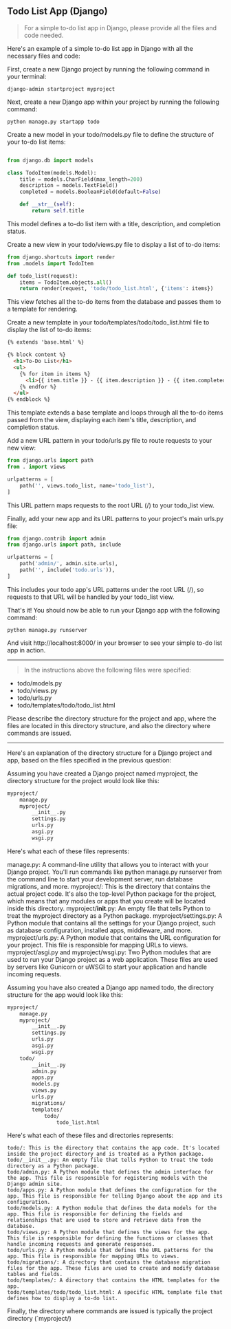 ## Todo List App (Django) 

> For a simple to-do list app in Django, please provide all the files and code needed. 

Here's an example of a simple to-do list app in Django with all the necessary files and code:

First, create a new Django project by running the following command in your terminal:

```
django-admin startproject myproject
```

Next, create a new Django app within your project by running the following command:

```
python manage.py startapp todo
```

Create a new model in your todo/models.py file to define the structure of your to-do list items:

```python

from django.db import models

class TodoItem(models.Model):
    title = models.CharField(max_length=200)
    description = models.TextField()
    completed = models.BooleanField(default=False)

    def __str__(self):
        return self.title
```

This model defines a to-do list item with a title, description, and completion status.

Create a new view in your todo/views.py file to display a list of to-do items:

```python
from django.shortcuts import render
from .models import TodoItem

def todo_list(request):
    items = TodoItem.objects.all()
    return render(request, 'todo/todo_list.html', {'items': items})
```

This view fetches all the to-do items from the database and passes them to a template for rendering.

Create a new template in your todo/templates/todo/todo_list.html file to display the list of to-do items:

```html
{% extends 'base.html' %}

{% block content %}
  <h1>To-Do List</h1>
  <ul>
    {% for item in items %}
      <li>{{ item.title }} - {{ item.description }} - {{ item.completed }}</li>
    {% endfor %}
  </ul>
{% endblock %}
```

This template extends a base template and loops through all the to-do items passed from the view, displaying each item's title, description, and completion status.

Add a new URL pattern in your todo/urls.py file to route requests to your new view:

```python
from django.urls import path
from . import views

urlpatterns = [
    path('', views.todo_list, name='todo_list'),
]
```

This URL pattern maps requests to the root URL (/) to your todo_list view.

Finally, add your new app and its URL patterns to your project's main urls.py file:

```python
from django.contrib import admin
from django.urls import path, include

urlpatterns = [
    path('admin/', admin.site.urls),
    path('', include('todo.urls')),
]
```

This includes your todo app's URL patterns under the root URL (/), so requests to that URL will be handled by your todo_list view.

That's it! You should now be able to run your Django app with the following command:

```
python manage.py runserver
```

And visit http://localhost:8000/ in your browser to see your simple to-do list app in action.

---
> In the instructions above the following files were specified: 

- todo/models.py
- todo/views.py
- todo/urls.py
- todo/templates/todo/todo_list.html

Please describe the directory structure for the project and app,
where the files are located in this directory structure,
and also the directory where commands are issued.  

---
Here's an explanation of the directory structure for a Django project and app, based on the files specified in the previous question:

Assuming you have created a Django project named myproject, the directory structure for the project would look like this:

```markdown
myproject/
    manage.py
    myproject/
        __init__.py
        settings.py
        urls.py
        asgi.py
        wsgi.py
```

Here's what each of these files represents:

manage.py: A command-line utility that allows you to interact with your Django project. You'll run commands like python manage.py runserver from the command line to start your development server, run database migrations, and more.
myproject/: This is the directory that contains the actual project code. It's also the top-level Python package for the project, which means that any modules or apps that you create will be located inside this directory.
myproject/__init__.py: An empty file that tells Python to treat the myproject directory as a Python package.
myproject/settings.py: A Python module that contains all the settings for your Django project, such as database configuration, installed apps, middleware, and more.
myproject/urls.py: A Python module that contains the URL configuration for your project. This file is responsible for mapping URLs to views.
myproject/asgi.py and myproject/wsgi.py: Two Python modules that are used to run your Django project as a web application. These files are used by servers like Gunicorn or uWSGI to start your application and handle incoming requests.

Assuming you have also created a Django app named todo, the directory structure for the app would look like this:

```markdown
myproject/
    manage.py
    myproject/
        __init__.py
        settings.py
        urls.py
        asgi.py
        wsgi.py
    todo/
        __init__.py
        admin.py
        apps.py
        models.py
        views.py
        urls.py
        migrations/
        templates/
            todo/
                todo_list.html
```

Here's what each of these files and directories represents:

```
todo/: This is the directory that contains the app code. It's located inside the project directory and is treated as a Python package.
todo/__init__.py: An empty file that tells Python to treat the todo directory as a Python package.
todo/admin.py: A Python module that defines the admin interface for the app. This file is responsible for registering models with the Django admin site.
todo/apps.py: A Python module that defines the configuration for the app. This file is responsible for telling Django about the app and its configuration.
todo/models.py: A Python module that defines the data models for the app. This file is responsible for defining the fields and relationships that are used to store and retrieve data from the database.
todo/views.py: A Python module that defines the views for the app. This file is responsible for defining the functions or classes that handle incoming requests and generate responses.
todo/urls.py: A Python module that defines the URL patterns for the app. This file is responsible for mapping URLs to views.
todo/migrations/: A directory that contains the database migration files for the app. These files are used to create and modify database tables and fields.
todo/templates/: A directory that contains the HTML templates for the app.
todo/templates/todo/todo_list.html: A specific HTML template file that defines how to display a to-do list.
```

Finally, the directory where commands are issued is typically the project directory (`myproject/)








